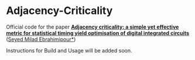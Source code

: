 # Adjacency-Criticality
Official code for the paper [**Adjacency criticality: a simple yet effective metric for statistical timing yield optimisation of digital integrated circuits**](https://digital-library.theiet.org/content/journals/10.1049/iet-cds.2018.5616) ([Seyed Milad Ebrahimipour*](https://miladebrahimipour.github.io/))

Instructions for Build and Usage will be added soon.
